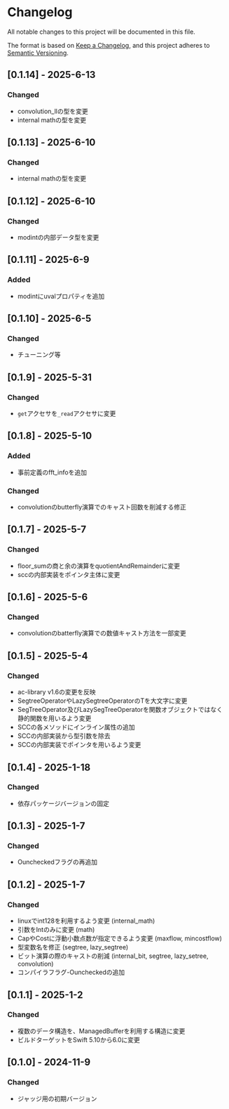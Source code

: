 # Changelog

All notable changes to this project will be documented in this file.

The format is based on [Keep a Changelog](https://keepachangelog.com/en/1.0.0/),
and this project adheres to [Semantic Versioning](https://semver.org/spec/v2.0.0.html).

## [0.1.14] - 2025-6-13
### Changed
- convolution_llの型を変更
- internal mathの型を変更

## [0.1.13] - 2025-6-10
### Changed
- internal mathの型を変更

## [0.1.12] - 2025-6-10
### Changed
- modintの内部データ型を変更

## [0.1.11] - 2025-6-9
### Added
- modintにuvalプロパティを追加

## [0.1.10] - 2025-6-5
### Changed
- チューニング等

## [0.1.9] - 2025-5-31
### Changed
- `get`アクセサを`_read`アクセサに変更

## [0.1.8] - 2025-5-10
### Added
- 事前定義のfft_infoを追加
### Changed
- convolutionのbutterfly演算でのキャスト回数を削減する修正

## [0.1.7] - 2025-5-7
### Changed
- floor_sumの商と余の演算をquotientAndRemainderに変更
- sccの内部実装をポインタ主体に変更

## [0.1.6] - 2025-5-6
### Changed
- convolutionのbatterfly演算での数値キャスト方法を一部変更

## [0.1.5] - 2025-5-4
### Changed
- ac-library v1.6の変更を反映
- SegtreeOperatorやLazySegtreeOperatorのTを大文字に変更
- SegTreeOperator及びLazySegTreeOperatorを関数オブジェクトではなく静的関数を用いるよう変更
- SCCの各メソッドにインライン属性の追加
- SCCの内部実装から型引数を除去
- SCCの内部実装でポインタを用いるよう変更

## [0.1.4] - 2025-1-18
### Changed
- 依存パッケージバージョンの固定

## [0.1.3] - 2025-1-7
### Changed
- Ouncheckedフラグの再追加

## [0.1.2] - 2025-1-7
### Changed
- linuxでint128を利用するよう変更 (internal_math)
- 引数をIntのみに変更 (math)
- CapやCostに浮動小数点数が指定できるよう変更 (maxflow, mincostflow)
- 型変数名を修正 (segtree, lazy_segtree)
- ビット演算の際のキャストの削減 (internal_bit, segtree, lazy_setree, convolution)
- コンパイラフラグ-Ouncheckedの追加

## [0.1.1] - 2025-1-2
### Changed
- 複数のデータ構造を、ManagedBufferを利用する構造に変更
- ビルドターゲットをSwift 5.10から6.0に変更

## [0.1.0] - 2024-11-9
### Changed
- ジャッジ用の初期バージョン
